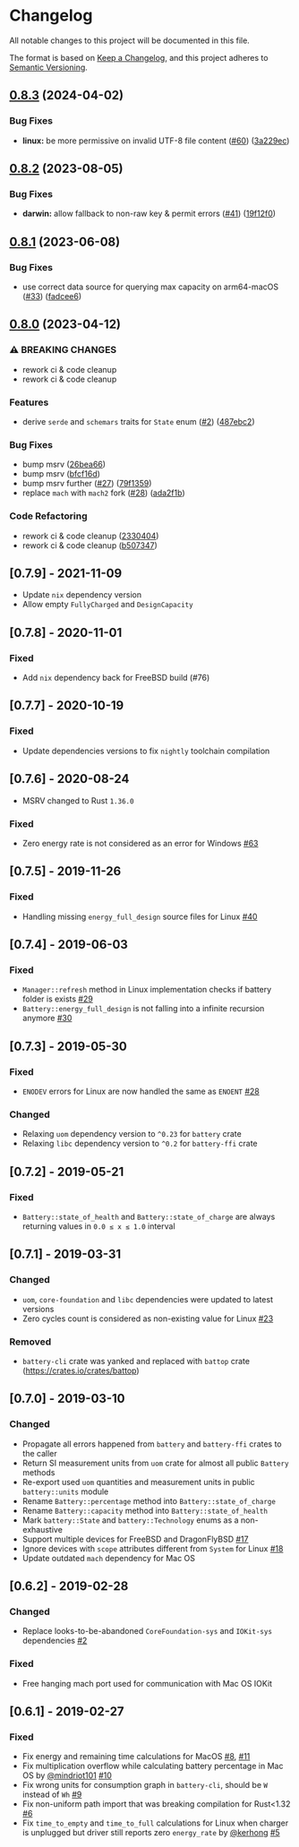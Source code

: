 # Changelog

All notable changes to this project will be documented in this file.

The format is based on [Keep a Changelog](https://keepachangelog.com/en/1.0.0/),
and this project adheres to [Semantic Versioning](https://semver.org/spec/v2.0.0.html).

## [0.8.3](https://github.com/starship/rust-battery/compare/v0.8.2...v0.8.3) (2024-04-02)


### Bug Fixes

* **linux:** be more permissive on invalid UTF-8 file content ([#60](https://github.com/starship/rust-battery/issues/60)) ([3a229ec](https://github.com/starship/rust-battery/commit/3a229ec4a240ffaed99706c315a29e3ece691e5b))

## [0.8.2](https://github.com/starship/rust-battery/compare/v0.8.1...v0.8.2) (2023-08-05)


### Bug Fixes

* **darwin:** allow fallback to non-raw key & permit errors ([#41](https://github.com/starship/rust-battery/issues/41)) ([19f12f0](https://github.com/starship/rust-battery/commit/19f12f04c1194515131b6edd7a1f155e3c954573))

## [0.8.1](https://github.com/starship/rust-battery/compare/v0.8.0...v0.8.1) (2023-06-08)


### Bug Fixes

* use correct data source for querying max capacity on arm64-macOS ([#33](https://github.com/starship/rust-battery/issues/33)) ([fadcee6](https://github.com/starship/rust-battery/commit/fadcee6c5e052ba58e92ea0290e1d582b2609e4f))

## [0.8.0](https://github.com/starship/rust-battery/compare/v0.7.9...v0.8.0) (2023-04-12)


### ⚠ BREAKING CHANGES

* rework ci & code cleanup
* rework ci & code cleanup

### Features

* derive `serde` and `schemars` traits for `State` enum ([#2](https://github.com/starship/rust-battery/issues/2)) ([487ebc2](https://github.com/starship/rust-battery/commit/487ebc2f7fbd30c346c13f82a1f721fa0256d43a))


### Bug Fixes

* bump msrv ([26bea66](https://github.com/starship/rust-battery/commit/26bea66aea58ccfd8df6005a54c403bf89554b6d))
* bump msrv ([bfcf16d](https://github.com/starship/rust-battery/commit/bfcf16db3297b05565b853e2dc19cdfd03c32986))
* bump msrv further ([#27](https://github.com/starship/rust-battery/issues/27)) ([79f1359](https://github.com/starship/rust-battery/commit/79f1359b3d4ca2f3247f04b6f72a0ca2a6db5811))
* replace `mach` with `mach2` fork ([#28](https://github.com/starship/rust-battery/issues/28)) ([ada2f1b](https://github.com/starship/rust-battery/commit/ada2f1b2ab0fd8c8c6bea7ff47e623d5fa0c94ea))


### Code Refactoring

* rework ci & code cleanup ([2330404](https://github.com/starship/rust-battery/commit/2330404d7b0f57be47f733905c735f96e866e401))
* rework ci & code cleanup ([b507347](https://github.com/starship/rust-battery/commit/b507347036b237405e292c23f7ce50dfb4ab8e58))

## [0.7.9] - 2021-11-09

- Update `nix` dependency version
- Allow empty `FullyCharged` and `DesignCapacity`

## [0.7.8] - 2020-11-01

### Fixed

- Add `nix` dependency back for FreeBSD build (#76)

## [0.7.7] - 2020-10-19

### Fixed

- Update dependencies versions to fix `nightly` toolchain compilation

## [0.7.6] - 2020-08-24

- MSRV changed to Rust `1.36.0`

### Fixed

- Zero energy rate is not considered as an error for Windows [#63](https://github.com/svartalf/rust-battery/issues/63)

## [0.7.5] - 2019-11-26
### Fixed

- Handling missing `energy_full_design` source files for Linux [#40](https://github.com/svartalf/rust-battery/issues/40)

## [0.7.4] - 2019-06-03
### Fixed
- `Manager::refresh` method in Linux implementation checks if battery folder is exists [#29](https://github.com/svartalf/rust-battery/issues/29)
- `Battery::energy_full_design` is not falling into a infinite recursion anymore [#30](https://github.com/svartalf/rust-battery/issues/30)

## [0.7.3] - 2019-05-30
### Fixed
- `ENODEV` errors for Linux are now handled the same as `ENOENT` [#28](https://github.com/svartalf/rust-battery/issues/28)

### Changed
- Relaxing `uom` dependency version to `^0.23` for `battery` crate
- Relaxing `libc` dependency version to `^0.2` for `battery-ffi` crate

## [0.7.2] - 2019-05-21
### Fixed
- `Battery::state_of_health` and `Battery::state_of_charge` are always returning values in `0.0 ≤ x ≤ 1.0` interval

## [0.7.1] - 2019-03-31
### Changed
- `uom`, `core-foundation` and `libc` dependencies were updated to latest versions
- Zero cycles count is considered as non-existing value for Linux [#23](https://github.com/svartalf/rust-battery/issues/23)
### Removed
- `battery-cli` crate was yanked and replaced with `battop` crate (https://crates.io/crates/battop)

## [0.7.0] - 2019-03-10
### Changed
- Propagate all errors happened from `battery` and `battery-ffi` crates to the caller
- Return SI measurement units from `uom` crate for almost all public `Battery` methods
- Re-export used `uom` quantities and measurement units in public `battery::units` module
- Rename `Battery::percentage` method into `Battery::state_of_charge`
- Rename `Battery::capacity` method into `Battery::state_of_health`
- Mark `battery::State` and `battery::Technology` enums as a non-exhaustive
- Support multiple devices for FreeBSD and DragonFlyBSD [#17](https://github.com/svartalf/rust-battery/issues/17)
- Ignore devices with `scope` attributes different from `System` for Linux [#18](https://github.com/svartalf/rust-battery/issues/18)
- Update outdated `mach` dependency for Mac OS

## [0.6.2] - 2019-02-28
### Changed
- Replace looks-to-be-abandoned `CoreFoundation-sys` and `IOKit-sys` dependencies [#2](https://github.com/svartalf/rust-battery/issues/2)
### Fixed
- Free hanging mach port used for communication with Mac OS IOKit

## [0.6.1] - 2019-02-27
### Fixed
- Fix energy and remaining time calculations for MacOS [#8](https://github.com/svartalf/rust-battery/issues/8), [#11](https://github.com/svartalf/rust-battery/pull/11)
- Fix multiplication overflow while calculating battery percentage in Mac OS by [@mindriot101](https://github.com/mindriot101) [#10](https://github.com/svartalf/rust-battery/pull/10)
- Fix wrong units for consumption graph in `battery-cli`, should be `W` instead of `Wh` [#9](https://github.com/svartalf/rust-battery/issues/9)
- Fix non-uniform path import that was breaking compilation for Rust<1.32 [#6](https://github.com/svartalf/rust-battery/issues/6)
- Fix `time_to_empty` and `time_to_full` calculations for Linux when charger is unplugged but driver still reports zero `energy_rate` by [@kerhong](https://github.com/kerhong) [#5](https://github.com/svartalf/rust-battery/pull/5)
